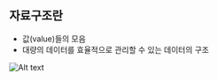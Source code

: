 ## 자료구조란
- 값(value)들의 모음
- 대량의 데이터를 효율적으로 관리할 수 있는 데이터의 구조

![Alt text](https://i0.wp.com/hanamon.kr/wp-content/uploads/2021/07/%E1%84%8C%E1%85%A1%E1%84%85%E1%85%AD%E1%84%80%E1%85%AE%E1%84%8C%E1%85%A9-%E1%84%8C%E1%85%A9%E1%86%BC%E1%84%85%E1%85%B2.png?resize=1080%2C656&ssl=1)

